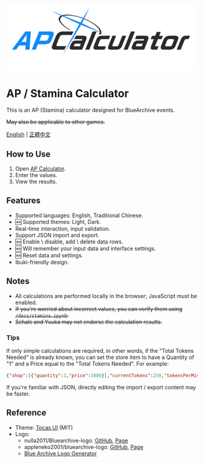 ![Stamina Calculator](/assets/images/logo.png)

# AP / Stamina Calculator

This is an AP (Stamina) calculator designed for BlueArchive events.

~~May also be applicable to other games.~~

[English](./readme.md) | [正體中文](./docs/readme_zh-TW.md)

## How to Use

1. Open [AP Calculator](https://undecv.github.io/APCalculator/).
2. Enter the values.
3. View the results.

## Features

- Supported languages: English, Traditional Chinese.
- 🆕 Supported themes: Light, Dark.
- Real-time interaction, input validation.
- Support JSON import and export.
- 🆕 Enable \ disable, add \ delete data rows.
- 🆕 Will remember your input data and interface settings.
- 🆕 Reset data and settings.
- Ibuki-friendly design.

## Notes

- All calculations are performed locally in the browser; JavaScript must be enabled.
- ~~If you're worried about incorrect values, you can verify them using `/docs/stamina.ipynb`.~~
- ~~Schale and Yuuka may not endorse the calculation results.~~

### Tips

If only simple calculations are required, in other words, if the "Total Tokens Needed" is already known, you can set the store item to have a Quantity of "1" and a Price equal to the "Total Tokens Needed". For example:

```json
{"shop":[{"quantity":1,"price":1000}],"currentTokens":250,"tokensPerMission":50,"staminaPerMission":20}
```

If you're familiar with JSON, directly editing the import / export content may be faster.

## Reference

- Theme: [Tocas UI](https://github.com/teacat/tocas) (MIT)
- Logo:
    - nulla2011/Bluearchive-logo: [GitHub](https://github.com/nulla2011/Bluearchive-logo), [Page](https://lab.nulla.top/ba-logo)
    - appleneko2001/bluearchive-logo: [GitHub](https://github.com/appleneko2001/bluearchive-logo), [Page](https://appleneko2001-bluearchive-logo.vercel.app/)
    - [Blue Archive Logo Generator](https://symbolon.pages.dev/)
